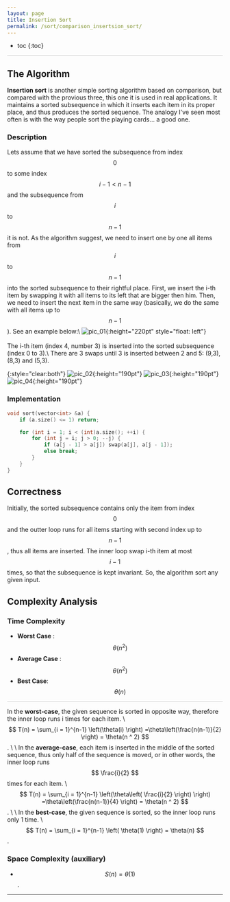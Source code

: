 ```yaml
---
layout: page
title: Insertion Sort
permalink: /sort/comparison_insertsion_sort/
---
```


* toc
{:toc}

<hr style="height:1px; border:none; color:#ccc; background-color:#ccc;">

## The Algorithm

**Insertion sort** is another simple sorting algorithm based on comparison, but compared with the provious three, this one it is used in real applications. It maintains a sorted subsequence in which it inserts each item in its proper place, and thus produces the sorted sequence. The analogy I've seen most often is with the way people sort the playing cards... a good one.

### Description

Lets assume that we have sorted the subsequence from index $$ 0 $$ to some index $$ i-1 \lt n - 1 $$ and the subsequence from $$ i $$ to $$ n - 1 $$ it is not. As the algorithm suggest, we need to insert one by one all items from  $$ i $$ to $$ n - 1 $$ into the sorted subsequence to their rightful place. First, we insert the i-th item by swapping it with all items to its left that are bigger then him. Then, we need to insert the next item in the same way (basically, we do the same with all items up to $$ n - 1 $$). See an example below:\\
![pic_01](/sort/comparison_sort/img/comparison_sort_insertion_sort_1.png){:height="220pt" style="float: left"}
<br><br>
The i-th item (index 4, number 3) is inserted into the sorted subsequence (index 0 to 3).\\
There are 3 swaps until 3 is inserted between 2 and 5: (9,3), (8,3) and (5,3).

{:style="clear:both"}
![pic_02](/sort/comparison_sort/img/comparison_sort_insertion_sort_2.png){:height="190pt"}
![pic_03](/sort/comparison_sort/img/comparison_sort_insertion_sort_3.png){:height="190pt"}
![pic_04](/sort/comparison_sort/img/comparison_sort_insertion_sort_4.png){:height="190pt"}

### Implementation

```cpp
void sort(vector<int> &a) {
    if (a.size() <= 1) return;

    for (int i = 1; i < (int)a.size(); ++i) {
        for (int j = i; j > 0; --j) {
            if (a[j - 1] > a[j]) swap(a[j], a[j - 1]);
            else break;
        }
    }
}
```

## Correctness

Initially, the sorted subsequence contains only the item from index $$ 0 $$ and the outter loop runs for all items starting with second index up to $$ n - 1 $$, thus all items are inserted. The inner loop swap i-th item at most $$ i - 1 $$ times, so that the subsequence is kept invariant. So, the algorithm sort any given input.

## Complexity Analysis

### Time Complexity

 * **Worst Case** : $$ \theta(n^2) $$
 * **Average Case** : $$ \theta(n^2) $$
 * **Best Case**: $$ \theta(n) $$

<hr style="height:1px; border:none; color:#ccc; background-color:#ccc;">

In the **worst-case**, the given sequence is sorted in opposite way, therefore the inner loop runs i times for each item. \\
$$ T(n) = \sum_{i = 1}^{n-1} \left(\theta(i) \right) =\theta\left(\frac{n(n-1)}{2}  \right) = \theta(n ^ 2) $$. \\
\\
In the **average-case**, each item is inserted in the middle of the sorted sequence, thus only half of the sequence is moved, or in other words, the inner loop runs $$ \frac{i}{2} $$ times for each item. \\
$$ T(n) = \sum_{i = 1}^{n-1} \left(\theta\left( \frac{i}{2} \right) \right) =\theta\left(\frac{n(n-1)}{4}  \right) = \theta(n ^ 2) $$. \\
\\
In the **best-case**, the given sequence is sorted, so the inner loop runs only 1 time. \\
$$ T(n) = \sum_{i = 1}^{n-1} \left( \theta(1) \right) = \theta(n) $$.

### Space Complexity (auxiliary)

 * $$ S(n) = \theta(1) $$.

---